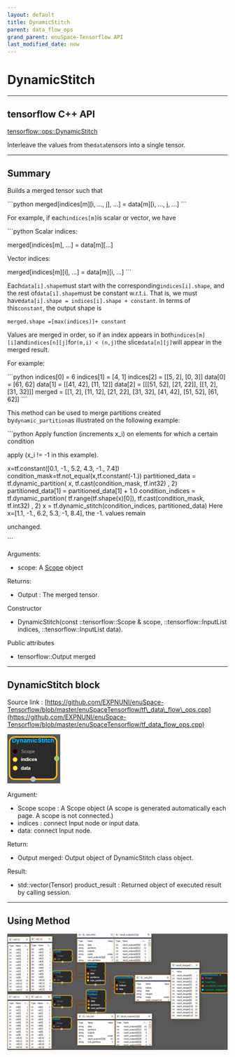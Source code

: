 ```yaml
--- 
layout: default 
title: DynamicStitch 
parent: data_flow_ops 
grand_parent: enuSpace-Tensorflow API 
last_modified_date: now 
--- 
```


# DynamicStitch

---

## tensorflow C++ API

[tensorflow::ops::DynamicStitch](https://www.tensorflow.org/api_docs/cc/class/tensorflow/ops/dynamic-stitch)

Interleave the values from the`data`tensors into a single tensor.

---

## Summary

Builds a merged tensor such that

\`\`\`python merged\[indices\[m\]\[i, ..., j\], ...\] = data\[m\]\[i, ..., j, ...\] \`\`\`

For example, if each`indices[m]`is scalar or vector, we have

\`\`\`python Scalar indices:

merged\[indices\[m\], ...\] = data\[m\]\[...\]

Vector indices:

merged\[indices\[m\]\[i\], ...\] = data\[m\]\[i, ...\] \`\`\`

Each`data[i].shape`must start with the corresponding`indices[i].shape`, and the rest of`data[i].shape`must be constant w.r.t.`i`. That is, we must have`data[i].shape = indices[i].shape + constant`. In terms of this`constant`, the output shape is

```
merged.shape =[max(indices)]+ constant
```

Values are merged in order, so if an index appears in both`indices[m][i]`and`indices[n][j]`for`(m,i) < (n,j)`the slice`data[n][j]`will appear in the merged result.

For example:

\`\`\`python indices\[0\] = 6 indices\[1\] = \[4, 1\] indices\[2\] = \[\[5, 2\], \[0, 3\]\] data\[0\] = \[61, 62\] data\[1\] = \[\[41, 42\], \[11, 12\]\] data\[2\] = \[\[\[51, 52\], \[21, 22\]\], \[\[1, 2\], \[31, 32\]\]\] merged = \[\[1, 2\], \[11, 12\], \[21, 22\], \[31, 32\], \[41, 42\], \[51, 52\], \[61, 62\]\] \`\`\`

This method can be used to merge partitions created by`dynamic_partition`as illustrated on the following example:

\`\`\`python Apply function \(increments x\_i\) on elements for which a certain condition

apply \(x\_i != -1 in this example\).

x=tf.constant\(\[0.1, -1., 5.2, 4.3, -1., 7.4\]\) condition\_mask=tf.not\_equal\(x,tf.constant\(-1.\)\) partitioned\_data = tf.dynamic\_partition\( x, tf.cast\(condition\_mask, tf.int32\) , 2\) partitioned\_data\[1\] = partitioned\_data\[1\] + 1.0 condition\_indices = tf.dynamic\_partition\( tf.range\(tf.shape\(x\)\[0\]\), tf.cast\(condition\_mask, tf.int32\) , 2\) x = tf.dynamic\_stitch\(condition\_indices, partitioned\_data\) Here x=\[1.1, -1., 6.2, 5.3, -1, 8.4\], the -1. values remain

unchanged.

\`\`\`

Arguments:

* scope: A [Scope](https://www.tensorflow.org/api_docs/cc/class/tensorflow/scope.html#classtensorflow_1_1_scope) object

Returns:

* Output : The merged tensor.

Constructor

* DynamicStitch\(const ::tensorflow::Scope & scope, ::tensorflow::InputList indices, ::tensorflow::InputList data\).

Public attributes

* tensorflow::Output merged

---

## DynamicStitch block

Source link : [https://github.com/EXPNUNI/enuSpace-Tensorflow/blob/master/enuSpaceTensorflow/tf\_data\_flow\_ops.cpp](https://github.com/EXPNUNI/enuSpace-Tensorflow/blob/master/enuSpaceTensorflow/tf_data_flow_ops.cpp)

![](./assets/dataflow_DynamicStitch_Symbol.png)

Argument:

* Scope scope : A Scope object \(A scope is generated automatically each page. A scope is not connected.\)
* indices : connect  Input node or input data.
* data: connect  Input node.

Return:

* Output merged: Output object of DynamicStitch class object.

Result:

* std::vector\(Tensor\) product\_result : Returned object of executed result by calling session.

---

## Using Method

![](./assets/dataflow_DynamicStitch_Method.png)

